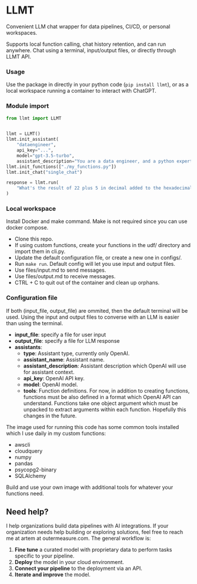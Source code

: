 # LLMT

Convenient LLM chat wrapper for data pipelines, CI/CD, or personal workspaces.

Supports local function calling, chat history retention, and can run anywhere. Chat using a terminal, input/output files, or directly through LLMT API.

### Usage

Use the package in directly in your python code (`pip install llmt`), or as a local workspace running a container to interact with ChatGPT.

### Module import

```python
from llmt import LLMT


llmt = LLMT()
llmt.init_assistant(
    "dataengineer",
    api_key="...",
    model="gpt-3.5-turbo",
    assistant_description="You are a data engineer, and a python expert.",)
llmt.init_functions(["./my_functions.py"])
llmt.init_chat("single_chat")

response = llmt.run(
    "What's the result of 22 plus 5 in decimal added to the hexadecimal number A?"
)
```

### Local workspace

Install Docker and make command. Make is not required since you can use docker compose.

- Clone this repo.
- If using custom functions, create your functions in the udf/ directory and import them in cli.py.
- Update the default configuration file, or create a new one in configs/.
- Run `make run`. Default config will let you use input and output files.
- Use files/input.md to send messages.
- Use files/output.md to receive messages.
- CTRL + C to quit out of the container and clean up orphans.

### Configuration file

If both (input_file, output_file) are ommited, then the default terminal will be used.
Using the input and output files to converse with an LLM is easier than using the terminal.

- **input_file**: specify a file for user input
- **output_file**: specify a file for LLM response
- **assistants**:
    - **type**: Assistant type, currently only OpenAI.
    - **assistant_name**: Assistant name.
    - **assistant_description**: Assistant description which OpenAI will use for assistant context.
    - **api_key**: OpenAI API key.
    - **model**: OpenAI model.
    - **tools**: Function definitions. For now, in addition to creating functions, functions must be also defined in a format which OpenAI API can understand. Functions take one object argument which must be unpacked to extract arguments within each function. Hopefully this changes in the future.

The image used for running this code has some common tools installed which I use daily in my custom functions:

- awscli
- cloudquery
- numpy
- pandas
- psycopg2-binary
- SQLAlchemy

Build and use your own image with additional tools for whatever your functions need.

## Need help?

I help organizations build data pipelines with AI integrations. If your organization needs help building or exploring solutions, feel free to reach me at artem at outermeasure.com. The general workflow is:

1. **Fine tune** a curated model with proprietary data to perform tasks specific to your pipeline.
2. **Deploy** the model in your cloud environment.
3. **Connect your pipeline** to the deployment via an API.
4. **Iterate and improve** the model.
